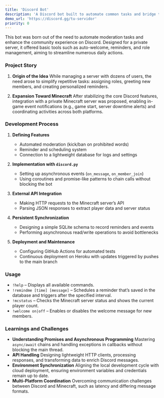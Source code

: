 ```yaml
---
title: 'Discord Bot'
description: 'A Discord bot built to automate common tasks and bridge the community.'
demo_url: 'https://discord.gg/tu-servidor'
priority: 0
---
```


This bot was born out of the need to automate moderation tasks and enhance the community experience on Discord. Designed for a private server, it offered basic tools such as auto-welcome, reminders, and role management, aiming to streamline numerous daily actions.

### Project Story

1. **Origin of the Idea**
   While managing a server with dozens of users, the need arose to simplify repetitive tasks: assigning roles, greeting new members, and creating personalized reminders.

2. **Expansion Toward Minecraft**
   After stabilizing the core Discord features, integration with a private Minecraft server was proposed, enabling in-game event notifications (e.g., game start, server downtime alerts) and coordinating activities across both platforms.

### Development Process

1. **Defining Features**

   - Automated moderation (kick/ban on prohibited words)
   - Reminder and scheduling system
   - Connection to a lightweight database for logs and settings

2. **Implementation with `discord.py`**

   - Setting up asynchronous events (`on_message`, `on_member_join`)
   - Using coroutines and promise-like patterns to chain calls without blocking the bot

3. **External API Integration**

   - Making HTTP requests to the Minecraft server’s API
   - Parsing JSON responses to extract player data and server status

4. **Persistent Synchronization**

   - Designing a simple SQLite schema to record reminders and events
   - Performing asynchronous read/write operations to avoid bottlenecks

5. **Deployment and Maintenance**

   - Configuring GitHub Actions for automated tests
   - Continuous deployment on Heroku with updates triggered by pushes to the main branch

### Usage

- `!help` – Displays all available commands.
- `!remindme [time] [message]` – Schedules a reminder that’s saved in the database and triggers after the specified interval.
- `!mcstatus` – Checks the Minecraft server status and shows the current player count.
- `!welcome on|off` – Enables or disables the welcome message for new members.

### Learnings and Challenges

- **Understanding Promises and Asynchronous Programming**
  Mastering `async/await` chains and handling exceptions in callbacks without blocking the main thread.
- **API Handling**
  Designing lightweight HTTP clients, processing responses, and transforming data to enrich Discord messages.
- **Environment Synchronization**
  Aligning the local development cycle with cloud deployment, ensuring environment variables and credentials remain up to date.
- **Multi-Platform Coordination**
  Overcoming communication challenges between Discord and Minecraft, such as latency and differing message formats.
